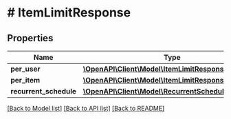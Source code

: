# # ItemLimitResponse

## Properties

Name | Type | Description | Notes
------------ | ------------- | ------------- | -------------
**per_user** | [**\OpenAPI\Client\Model\ItemLimitResponsePerUser**](ItemLimitResponsePerUser.md) |  | [optional]
**per_item** | [**\OpenAPI\Client\Model\ItemLimitResponsePerItem**](ItemLimitResponsePerItem.md) |  | [optional]
**recurrent_schedule** | [**\OpenAPI\Client\Model\RecurrentScheduleResponse**](RecurrentScheduleResponse.md) |  | [optional]

[[Back to Model list]](../../README.md#models) [[Back to API list]](../../README.md#endpoints) [[Back to README]](../../README.md)
